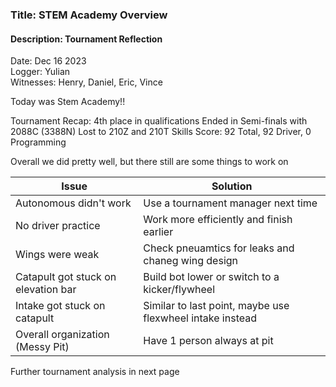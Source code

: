 ### Title: STEM Academy Overview
#### Description: Tournament Reflection
Date: Dec 16 2023<br>
Logger: Yulian<br>
Witnesses: Henry, Daniel, Eric, Vince<br>

Today was Stem Academy!!

Tournament Recap:
4th place in qualifications
Ended in Semi-finals with 2088C (3388N)
Lost to 210Z and 210T
Skills Score: 92 Total, 92 Driver, 0 Programming

Overall we did pretty well, but there still are some things to work on 

|Issue|Solution|
|-----|--------|
|Autonomous didn't work| Use a tournament manager next time|
|No driver practice| Work more efficiently and finish earlier|
|Wings were weak| Check pneuamtics for leaks and chaneg wing design|
|Catapult got stuck on elevation bar| Build bot lower or switch to a kicker/flywheel|
|Intake got stuck on catapult| Similar to last point, maybe use flexwheel intake instead|
|Overall organization (Messy Pit)| Have 1 person always at pit|

Further tournament analysis in next page
